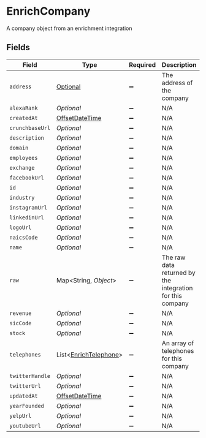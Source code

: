 # EnrichCompany

A company object from an enrichment integration


## Fields

| Field                                                                                         | Type                                                                                          | Required                                                                                      | Description                                                                                   |
| --------------------------------------------------------------------------------------------- | --------------------------------------------------------------------------------------------- | --------------------------------------------------------------------------------------------- | --------------------------------------------------------------------------------------------- |
| `address`                                                                                     | [Optional<PropertyEnrichCompanyAddress>](../../models/shared/PropertyEnrichCompanyAddress.md) | :heavy_minus_sign:                                                                            | The address of the company                                                                    |
| `alexaRank`                                                                                   | *Optional<Double>*                                                                            | :heavy_minus_sign:                                                                            | N/A                                                                                           |
| `createdAt`                                                                                   | [OffsetDateTime](https://docs.oracle.com/javase/8/docs/api/java/time/OffsetDateTime.html)     | :heavy_minus_sign:                                                                            | N/A                                                                                           |
| `crunchbaseUrl`                                                                               | *Optional<String>*                                                                            | :heavy_minus_sign:                                                                            | N/A                                                                                           |
| `description`                                                                                 | *Optional<String>*                                                                            | :heavy_minus_sign:                                                                            | N/A                                                                                           |
| `domain`                                                                                      | *Optional<String>*                                                                            | :heavy_minus_sign:                                                                            | N/A                                                                                           |
| `employees`                                                                                   | *Optional<String>*                                                                            | :heavy_minus_sign:                                                                            | N/A                                                                                           |
| `exchange`                                                                                    | *Optional<String>*                                                                            | :heavy_minus_sign:                                                                            | N/A                                                                                           |
| `facebookUrl`                                                                                 | *Optional<String>*                                                                            | :heavy_minus_sign:                                                                            | N/A                                                                                           |
| `id`                                                                                          | *Optional<String>*                                                                            | :heavy_minus_sign:                                                                            | N/A                                                                                           |
| `industry`                                                                                    | *Optional<String>*                                                                            | :heavy_minus_sign:                                                                            | N/A                                                                                           |
| `instagramUrl`                                                                                | *Optional<String>*                                                                            | :heavy_minus_sign:                                                                            | N/A                                                                                           |
| `linkedinUrl`                                                                                 | *Optional<String>*                                                                            | :heavy_minus_sign:                                                                            | N/A                                                                                           |
| `logoUrl`                                                                                     | *Optional<String>*                                                                            | :heavy_minus_sign:                                                                            | N/A                                                                                           |
| `naicsCode`                                                                                   | *Optional<Double>*                                                                            | :heavy_minus_sign:                                                                            | N/A                                                                                           |
| `name`                                                                                        | *Optional<String>*                                                                            | :heavy_minus_sign:                                                                            | N/A                                                                                           |
| `raw`                                                                                         | Map<String, *Object*>                                                                         | :heavy_minus_sign:                                                                            | The raw data returned by the integration for this company                                     |
| `revenue`                                                                                     | *Optional<String>*                                                                            | :heavy_minus_sign:                                                                            | N/A                                                                                           |
| `sicCode`                                                                                     | *Optional<Double>*                                                                            | :heavy_minus_sign:                                                                            | N/A                                                                                           |
| `stock`                                                                                       | *Optional<String>*                                                                            | :heavy_minus_sign:                                                                            | N/A                                                                                           |
| `telephones`                                                                                  | List<[EnrichTelephone](../../models/shared/EnrichTelephone.md)>                               | :heavy_minus_sign:                                                                            | An array of telephones for this company                                                       |
| `twitterHandle`                                                                               | *Optional<String>*                                                                            | :heavy_minus_sign:                                                                            | N/A                                                                                           |
| `twitterUrl`                                                                                  | *Optional<String>*                                                                            | :heavy_minus_sign:                                                                            | N/A                                                                                           |
| `updatedAt`                                                                                   | [OffsetDateTime](https://docs.oracle.com/javase/8/docs/api/java/time/OffsetDateTime.html)     | :heavy_minus_sign:                                                                            | N/A                                                                                           |
| `yearFounded`                                                                                 | *Optional<Double>*                                                                            | :heavy_minus_sign:                                                                            | N/A                                                                                           |
| `yelpUrl`                                                                                     | *Optional<String>*                                                                            | :heavy_minus_sign:                                                                            | N/A                                                                                           |
| `youtubeUrl`                                                                                  | *Optional<String>*                                                                            | :heavy_minus_sign:                                                                            | N/A                                                                                           |